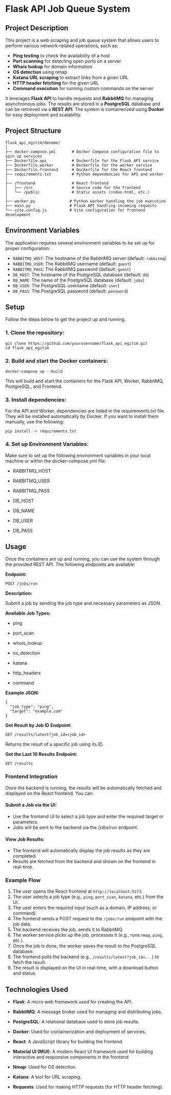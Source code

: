 # Flask API Job Queue System

## Project Description
This project is a web scraping and job queue system that allows users to perform various network-related operations, such as:

- **Ping testing** to check the availability of a host
- **Port scanning** for detecting open ports on a server
- **Whois lookup** for domain information
- **OS detection** using nmap
- **Katana URL scraping** to extract links from a given URL
- **HTTP header fetching** for the given URL
- **Command execution** for running custom commands on the server

It leverages **Flask API** to handle requests and **RabbitMQ** for managing asynchronous jobs. The results are stored in a **PostgreSQL** database and can be retrieved via a **REST API**. The system is containerized using **Docker** for easy deployment and scalability.

## Project Structure

```
flask_api_egitim/deneme/
│
├── docker-compose.yml       # Docker Compose configuration file to spin up services
├── Dockerfile.api           # Dockerfile for the Flask API service
├── Dockerfile.worker        # Dockerfile for the worker service
├── Dockerfile.frontend      # Dockerfile for the React frontend
├── requirements.txt         # Python dependencies for API and worker
│
├── /frontend                # React frontend
│   ├── /src                 # Source code for the frontend
│   └── /public              # Static assets (index.html, etc.)
│
├── worker.py               # Python worker handling the job execution
├── main.py                 # Flask API handling incoming requests
└── vite.config.js          # Vite configuration for frontend development
```

## Environment Variables
The application requires several environment variables to be set up for proper configuration:

- `RABBITMQ_HOST`: The hostname of the RabbitMQ server (default: `rabbitmq`)
- `RABBITMQ_USER`: The RabbitMQ username (default: `guest`)
- `RABBITMQ_PASS`: The RabbitMQ password (default: `guest`)
- `DB_HOST`: The hostname of the PostgreSQL database (default: `db`)
- `DB_NAME`: The name of the PostgreSQL database (default: `jobs`)
- `DB_USER`: The PostgreSQL username (default: `user`)
- `DB_PASS`: The PostgreSQL password (default: `password`)

## Setup
Follow the steps below to get the project up and running.

### 1. Clone the repository:
```
git clone https://github.com/yourusername/flask_api_egitim.git
cd flask_api_egitim
```

### 2. Build and start the Docker containers:
```
docker-compose up --build
```
This will build and start the containers for the Flask API, Worker, RabbitMQ, PostgreSQL, and Frontend.


### 3. Install dependencies:

For the API and Worker, dependencies are listed in the requirements.txt file. They will be installed automatically by Docker. If you want to install them manually, use the following:
```
pip install -r requirements.txt
```

### 4. Set up Environment Variables:
Make sure to set up the following environment variables in your local machine or within the docker-compose.yml file:

- RABBITMQ_HOST

- RABBITMQ_USER

- RABBITMQ_PASS

- DB_HOST

- DB_NAME

- DB_USER

- DB_PASS

## Usage
Once the containers are up and running, you can use the system through the provided REST API. The following endpoints are available:

**Endpoint:** 
```
POST /jobs/run
```

**Description:**

Submit a job by sending the job type and necessary parameters as JSON.


**Available Job Types:**
- ping

- port_scan

- whois_lookup

- os_detection

- katana

- http_headers

- command

**Example JSON:**
```
{
  "job_type": "ping",
  "target": "example.com"
}
```
**Get Result by Job ID**
**Endpoint:**
```
GET /results/latest?job_id=<job_id>
```
Returns the result of a specific job using its ID.

**Get the Last 10 Results**
**Endpoint:**
```
GET /results
```

### Frontend Integration
Once the backend is running, the results will be automatically fetched and displayed on the React frontend. You can:

#### Submit a Job via the UI:

- Use the frontend UI to select a job type and enter the required target or parameters.
- Jobs will be sent to the backend via the /jobs/run endpoint.

#### View Job Results:

- The frontend will automatically display the job results as they are completed.
- Results are fetched from the backend and shown on the frontend in real-time.

### Example Flow
1. The user opens the React frontend at `http://localhost:5173`.
2. The user selects a job type (e.g., `ping`, `port_scan`, `katana`, etc.) from the UI.
3. The user enters the required input (such as a domain, IP address, or command).
4. The frontend sends a POST request to the `/jobs/run` endpoint with the job data.
5. The backend receives the job, sends it to RabbitMQ.
6. The worker service picks up the job, processes it (e.g., runs `nmap`, `ping`, etc.).
7. Once the job is done, the worker saves the result to the PostgreSQL database.
8. The frontend polls the backend (e.g., `/results/latest?job_id=...`) to fetch the result.
9. The result is displayed on the UI in real-time, with a download button and status.

## Technologies Used
- **Flask**: A micro web framework used for creating the API.

- **RabbitMQ**: A message broker used for managing and distributing jobs.

- **PostgreSQL**: A relational database used to store job results.

- **Docker**: Used for containerization and deployment of services.

- **React**: A JavaScript library for building the frontend.

- **Material UI (MUI)**: A modern React UI framework used for building interactive and responsive components in the frontend

- **Nmap**: Used for OS detection.

- **Katana**: A tool for URL scraping.

- **Requests**: Used for making HTTP requests (for HTTP header fetching).

